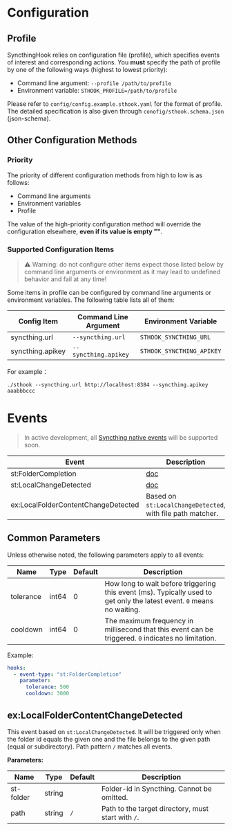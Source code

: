 # Configuration

## Profile

SyncthingHook relies on configuration file (profile), which specifies events of interest and corresponding
actions. You **must** specify the path of profile by one of the following ways (highest to lowest priority):

- Command line argument: `--profile /path/to/profile`
- Environment variable: `STHOOK_PROFILE=/path/to/profile`

Please refer to `config/config.example.sthook.yaml` for the format of profile. The detailed specification is also given
through `conofig/sthook.schema.json` (json-schema).

## Other Configuration Methods

### Priority

The priority of different configuration methods from high to low is as follows:

- Command line arguments
- Environment variables
- Profile

The value of the high-priority configuration method will override the configuration elsewhere, **even if its value is
empty ""**.

### Supported Configuration Items

> ⚠️ Warning: do not configure other items expect those listed below by command line arguments or environment as it
> may lead to undefined behavior and fail at any time!

Some items in profile can be configured by command line arguments or environment variables. The following table lists
all of them:

| Config Item      | Command Line Argument | Environment Variable      |
|------------------|-----------------------|---------------------------|
| syncthing.url    | `--syncthing.url`     | `STHOOK_SYNCTHING_URL`    |
| syncthing.apikey | `--syncthing.apikey`  | `STHOOK_SYNCTHING_APIKEY` |

For example：

```shell
./sthook --syncthing.url http://localhost:8384 --syncthing.apikey aaabbbccc
```

# Events

> In active development, all [Syncthing native events](https://docs.syncthing.net/dev/events.html#event-types) will be
> supported soon.

| Event                               | Description                                                       |
|-------------------------------------|-------------------------------------------------------------------|
| st:FolderCompletion                 | [doc](https://docs.syncthing.net/events/foldercompletion.html)    |
| st:LocalChangeDetected              | [doc](https://docs.syncthing.net/events/localchangedetected.html) |
| ex:LocalFolderContentChangeDetected | Based on `st:LocalChangeDetected`, with file path matcher.        |

## Common Parameters

Unless otherwise noted, the following parameters apply to all events:

| Name      | Type  | Default | Description                                                                                                            |
|-----------|-------|---------|------------------------------------------------------------------------------------------------------------------------|
| tolerance | int64 | 0       | How long to wait before triggering this event (ms). Typically used to get only the latest event. `0` means no waiting. |
| cooldown  | int64 | 0       | The maximum frequency in millisecond that this event can be triggered. `0` indicates no limitation.                    |

Example:

```yaml
hooks:
  - event-type: "st:FolderCompletion"
    parameter:
      tolerance: 500
      cooldown: 3000
```

## ex:LocalFolderContentChangeDetected

This event based on `st:LocalChangeDetected`. It will be triggered only when the folder id equals the given one and the
file belongs to the given path (equal or subdirectory). Path pattern `/` matches all events.

**Parameters:**

| Name      | Type   | Default | Description                                        |
|-----------|--------|---------|----------------------------------------------------|
| st-folder | string |         | Folder-id in Syncthing. Cannot be omitted.         |
| path      | string | `/`     | Path to the target directory, must start with `/`. |